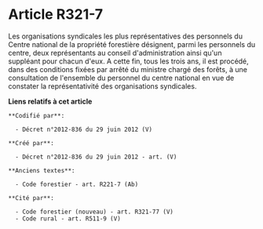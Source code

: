 # Article R321-7

Les organisations syndicales les plus représentatives des personnels du Centre national de la propriété forestière désignent,
parmi les personnels du centre, deux représentants au conseil d'administration ainsi qu'un suppléant pour chacun d'eux. A
cette fin, tous les trois ans, il est procédé, dans des conditions fixées par arrêté du ministre chargé des forêts, à une
consultation de l'ensemble du personnel du centre national en vue de constater la représentativité des organisations
syndicales.

**Liens relatifs à cet article**

	**Codifié par**:

	  - Décret n°2012-836 du 29 juin 2012 (V)

	**Créé par**:

	  - Décret n°2012-836 du 29 juin 2012 - art. (V)

	**Anciens textes**:

	  - Code forestier - art. R221-7 (Ab)

	**Cité par**:

	  - Code forestier (nouveau) - art. R321-77 (V)
	  - Code rural - art. R511-9 (V)
